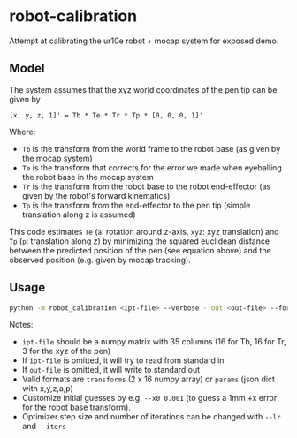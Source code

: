# robot-calibration
Attempt at calibrating the ur10e robot + mocap system for exposed demo.

## Model

The system assumes that the xyz world coordinates of the pen tip can be given by

```
[x, y, z, 1]' = Tb * Te * Tr * Tp * [0, 0, 0, 1]'
```

Where:

- `Tb` is the transform from the world frame to the robot base (as given by the mocap system)
- `Te` is the transform that corrects for the error we made when eyeballing the robot base in the mocap system
- `Tr` is the transform from the robot base to the robot end-effector (as given by the robot's forward kinematics)
- `Tp` is the transform from the end-effector to the pen tip (simple translation along z is assumed)

This code estimates `Te` (`a`: rotation around z-axis, `xyz`: xyz translation) and `Tp` (`p`: translation along z) by minimizing the squared euclidean distance between the predicted position of the pen (see equation above) and the observed position (e.g. given by mocap tracking).

## Usage 

```bash
python -m robot_calibration <ipt-file> --verbose --out <out-file> --format transforms
```

Notes:
- `ipt-file` should be a numpy matrix with 35 columns (16 for Tb, 16 for Tr, 3 for the xyz of the pen)
- If `ipt-file` is omitted, it will try to read from standard in 
- If `out-file` is omitted, it will write to standard out 
- Valid formats are `transforms` (2 x 16 numpy array) or `params` (json dict with x,y,z,a,p)
- Customize initial guesses by e.g. `--x0 0.001` (to guess a 1mm +x error for the robot base transform).
- Optimizer step size and number of iterations can be changed with `--lr` and `--iters`
